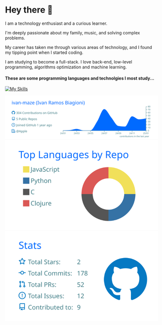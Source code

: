 # Hey there 🤚

I am a technology enthusiast and a curious learner.

I'm deeply passionate about my family, music, and solving complex problems.

My career has taken me through various areas of technology, and I found my tipping point when I started coding.

I am studying to become a full-stack. I love back-end, low-level programming, algorithms optimization and machine learning.

#### These are some programming languages and technolgies I most study...

[![My Skills](https://skillicons.dev/icons?i=c,cpp,rust,clojure,py,js,react,nodejs,nextjs,vite,vercel)](https://skillicons.dev)

[![](https://raw.githubusercontent.com/ivan-maze/ivan-maze/master/profile-summary-card-output/transparent/0-profile-details.svg)](https://github.com/vn7n24fzkq/github-profile-summary-cards)
[![](https://raw.githubusercontent.com/ivan-maze/ivan-maze/master/profile-summary-card-output/transparent/1-repos-per-language.svg)](https://github.com/vn7n24fzkq/github-profile-summary-cards) [![](https://raw.githubusercontent.com/ivan-maze/ivan-maze/master/profile-summary-card-output/transparent/3-stats.svg)](https://github.com/vn7n24fzkq/github-profile-summary-cards)
